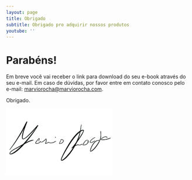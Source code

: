 ```yaml
---
layout: page
title: Obrigado
subtitle: Obrigado pro adquirir nossos produtos
youtube: ''
---
```

# Parabéns!

Em breve você vai receber o link para download do seu e-book através do seu e-mail. Em caso  de dúvidas, por favor entre em contato conosco pelo e-mail: marviorocha@marviorocha.com.

Obrigado.

![Assinatura](/images/uploads/assinatura.png)
